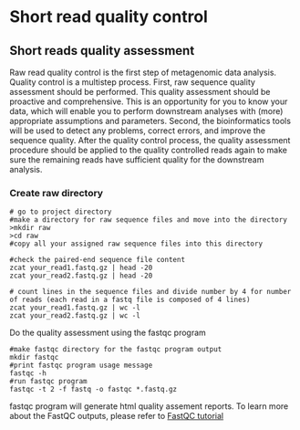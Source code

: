 # Short read quality control  
## Short reads quality assessment

Raw read quality control is the first step of metagenomic data analysis. Quality control is a multistep process. First, raw sequence quality assessment should be performed. This quality assessment should be proactive and comprehensive. This is an opportunity for you to know your data, which will enable you to perform downstream analyses with (more) appropriate assumptions and parameters. Second, the bioinformatics tools will be used to detect any problems, correct errors, and improve the sequence quality.  After the quality control process, the quality assessment procedure should be applied to the quality controlled reads again to make sure the remaining reads have sufficient quality for the downstream analysis.

### Create raw directory
```
# go to project directory
#make a directory for raw sequence files and move into the directory
>mkdir raw
>cd raw
#copy all your assigned raw sequence files into this directory

#check the paired-end sequence file content  
zcat your_read1.fastq.gz | head -20
zcat your_read2.fastq.gz | head -20

# count lines in the sequence files and divide number by 4 for number of reads (each read in a fastq file is composed of 4 lines)
zcat your_read1.fastq.gz | wc -l
zcat your_read2.fastq.gz | wc -l
```
Do the quality assessment using the fastqc program
```
#make fastqc directory for the fastqc program output
mkdir fastqc
#print fastqc program usage message
fastqc -h
#run fastqc program
fastqc -t 2 -f fastq -o fastqc *.fastq.gz
```
fastqc program will generate html quality assement reports. To learn more about the FastQC outputs, please refer to [FastQC tutorial](http://www.bioinformatics.babraham.ac.uk/projects/fastqc/Help/3%20Analysis%20Modules/)
